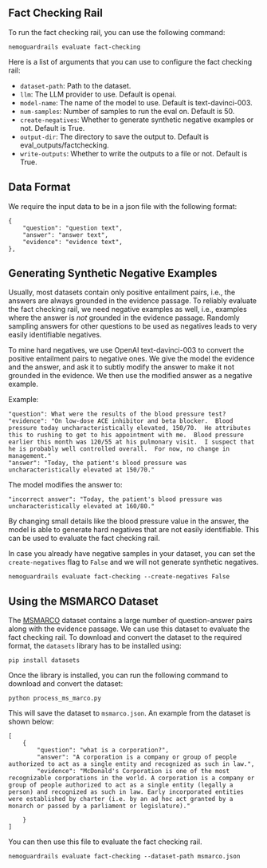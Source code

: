 ## Fact Checking Rail

To run the fact checking rail, you can use the following command:

```nemoguardrails evaluate fact-checking```

Here is a list of arguments that you can use to configure the fact checking rail:

- `dataset-path`: Path to the dataset.
- `llm`: The LLM provider to use. Default is openai.
- `model-name`: The name of the model to use. Default is text-davinci-003.
- `num-samples`: Number of samples to run the eval on. Default is 50.
- `create-negatives`: Whether to generate synthetic negative examples or not. Default is True.
- `output-dir`: The directory to save the output to. Default is eval_outputs/factchecking.
- `write-outputs`: Whether to write the outputs to a file or not. Default is True.

## Data Format

We require the input data to be in a json file with the following format:

```
{
    "question": "question text",
    "answer": "answer text",
    "evidence": "evidence text",
},
```
## Generating Synthetic Negative Examples

Usually, most datasets contain only positive entailment pairs, i.e., the answers are always grounded in the evidence passage. To reliably evaluate the fact checking rail, we need negative examples as well, i.e., examples where the answer is _not_ grounded in the evidence passage. Randomly sampling answers for other questions to be used as negatives leads to very easily identifiable negatives.

To mine hard negatives, we use OpenAI text-davinci-003 to convert the positive entailment pairs to negative ones. We give the model the evidence and the answer, and ask it to subtly modify the answer to make it not grounded in the evidence. We then use the modified answer as a negative example.

Example:

```
"question": What were the results of the blood pressure test?
"evidence": "On low-dose ACE inhibitor and beta blocker.  Blood pressure today uncharacteristically elevated, 150/70.  He attributes this to rushing to get to his appointment with me.  Blood pressure earlier this month was 120/55 at his pulmonary visit.  I suspect that he is probably well controlled overall.  For now, no change in management."
"answer": "Today, the patient's blood pressure was uncharacteristically elevated at 150/70."
```

The model modifies the answer to:

```
"incorrect answer": "Today, the patient's blood pressure was uncharacteristically elevated at 160/80."
```

By changing small details like the blood pressure value in the answer, the model is able to generate hard negatives that are not easily identifiable. This can be used to evaluate the fact checking rail.


In case you already have negative samples in your dataset, you can set the `create-negatives` flag to `False` and we will not generate synthetic negatives.

```nemoguardrails evaluate fact-checking --create-negatives False```

## Using the MSMARCO Dataset

The [MSMARCO](https://huggingface.co/datasets/ms_marco) dataset contains a large number of question-answer pairs along with the evidence passage. We can use this dataset to evaluate the fact checking rail. To download and convert the dataset to the required format, the `datasets` library has to be installed using:

```pip install datasets```

Once the library is installed, you can run the following command to download and convert the dataset:

```python process_ms_marco.py```

This will save the dataset to `msmarco.json`. An example from the dataset is shown below:

```
[
    {
        "question": "what is a corporation?",
        "answer": "A corporation is a company or group of people authorized to act as a single entity and recognized as such in law.",
        "evidence": "McDonald's Corporation is one of the most recognizable corporations in the world. A corporation is a company or group of people authorized to act as a single entity (legally a person) and recognized as such in law. Early incorporated entities were established by charter (i.e. by an ad hoc act granted by a monarch or passed by a parliament or legislature)."

    }
]
```

You can then use this file to evaluate the fact checking rail.

```nemoguardrails evaluate fact-checking --dataset-path msmarco.json```
